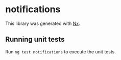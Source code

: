 # notifications

This library was generated with [Nx](https://nx.dev).

## Running unit tests

Run `ng test notifications` to execute the unit tests.
